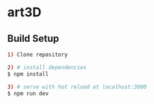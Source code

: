 # art3D

## Build Setup

```bash
1) Clone repository

2) # install dependencies
$ npm install

3) # serve with hot reload at localhost:3000
$ npm run dev


